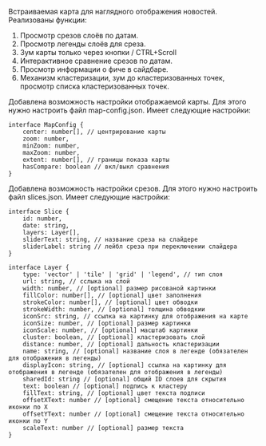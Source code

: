 Встраиваемая карта для наглядного отображения новостей.
Реализованы функции:
  1. Просмотр срезов слоёв по датам.
  2. Просмотр легенды слоёв для среза.
  3. Зум карты только через кнопки / CTRL+Scroll
  4. Интерактивное сравнение срезов по датам.
  5. Просмотр информации о фиче в сайдбаре.
  6. Механизм кластеризации, зум до кластеризованных точек, просмотр списка кластеризованных точек.

Добавлена возможность настройки отображаемой карты. Для этого нужно настроить файл map-config.json.
Имеет следующие настройки:
```
interface MapConfig {
    center: number[], // центрирование карты
    zoom: number,
    minZoom: number,
    maxZoom: number,
    extent: number[], // границы показа карты
    hasCompare: boolean // вкл/выкл сравнения
}
```

Добавлена возможность настройки срезов. Для этого нужно настроить файл slices.json.
Имеет следующие настройки:
```
interface Slice {
    id: number,
    date: string,
    layers: Layer[],
    sliderText: string, // название среза на слайдере
    sliderLabel: string // лейбл среза при переключении слайдера
}

interface Layer {
    type: 'vector' | 'tile' | 'grid' | 'legend', // тип слоя
    url: string, // сслыка на слой
    width: number, // [optional] размер рисованой картинки
    fillColor: number[], // [optional] цвет заполнения
    strokeColor: number[], // [optional] цвет обводки
    strokeWidth: number, // [optional] толщина обводкии
    iconSrc: string, // ссылка на картинку для отображения на карте
    iconSize: number, // [optional] размер картинки
    iconScale: number, // [optional] масштаб картинки
    cluster: boolean, // [optional] кластеризовать слой
    distance: number, // [optional] дальность кластеризации
    name: string, // [optional] название слоя в легенде (обязателен для отображения в легенды)
    displayIcon: string, // [optional] ссылка на картинку для отображения в легенде (обязателен для отображения в легенды)
    sharedId: string // [optional] общий ID слоев для скрытия
    text: boolean // [optional] подпись к кластеру
    fillText: string, // [optional] цвет текста подписи
    offsetXText: number // [optional] смещение текста относительно иконки по Х
    offsetYText: number // [optional] смещение текста относительно иконки по Y
    scaleText: number // [optional] размер текста
}
```
